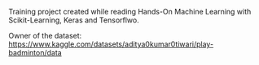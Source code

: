 Training project created while reading Hands-On Machine Learning with Scikit-Learning, Keras and Tensorflwo.

Owner of the dataset: https://www.kaggle.com/datasets/aditya0kumar0tiwari/play-badminton/data